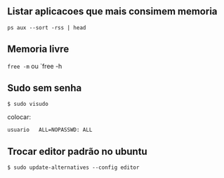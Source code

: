 ## Listar aplicacoes que mais consimem memoria

`ps aux --sort -rss | head`

## Memoria livre

`free -m` ou `free -h


## Sudo sem senha

`$ sudo visudo`

colocar:

`usuario   ALL=NOPASSWD: ALL`

## Trocar editor padrão no ubuntu

`$ sudo update-alternatives --config editor`